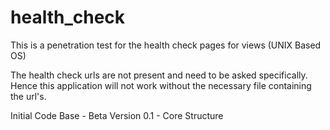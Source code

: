 health_check
============
This is a penetration test for the health check pages for views (UNIX Based OS)

The health check urls are not present and need to be asked specifically. Hence this application will not work without the
necessary file containing the url's. 

Initial Code Base - Beta Version 0.1 - Core Structure
